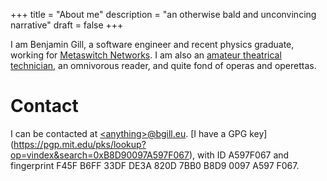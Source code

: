 +++
title = "About me"
description = "an otherwise bald and unconvincing narrative"
draft = false
+++

I am Benjamin Gill, a software engineer and recent physics graduate, working for
[Metaswitch Networks](https://www.metaswitch.com/). I am also an [amateur
theatrical technician](https://www.camdram.net/people/benjamin-gill), an
omnivorous reader, and quite fond of operas and operettas.

# Contact

I can be contacted at [\<anything>@bgill.eu](mailto:website@bgill.eu).
[I have a GPG key]
(https://pgp.mit.edu/pks/lookup?op=vindex&search=0xB8D90097A597F067), with ID
A597F067 and fingerprint F45F B6FF 33DF DE3A 820D 7BB0 B8D9 0097 A597 F067.
